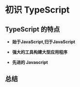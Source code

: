 # 初识 TypeScript


## TypeScript 的特点

- **始于JavaScript,归于JavaScript**

- **强大的工具构建大型应用程序**

- **先进的 Javascript**

## 总结